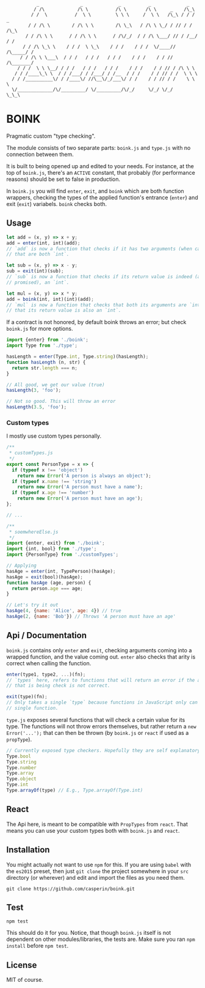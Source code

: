 ```
           _               _             _          _             _
          / /\            /\ \          /\ \       /\ \     _    /\_\
         / /  \          /  \ \         \ \ \     /  \ \   /\_\ / / /  _
        / / /\ \        / /\ \ \        /\ \_\   / /\ \ \_/ / // / /  /\_\
       / / /\ \ \      / / /\ \ \      / /\/_/  / / /\ \___/ // / /__/ / /
      / / /\ \_\ \    / / /  \ \_\    / / /    / / /  \/____// /\_____/ /
     / / /\ \ \___\  / / /   / / /   / / /    / / /    / / // /\_______/
    / / /  \ \ \__/ / / /   / / /   / / /    / / /    / / // / /\ \ \
   / / /____\_\ \  / / /___/ / /___/ / /__  / / /    / / // / /  \ \ \
  / / /__________\/ / /____\/ //\__\/_/___\/ / /    / / // / /    \ \ \
  \/_____________/\/_________/ \/_________/\/_/     \/_/ \/_/      \_\_\

```

# BOINK

Pragmatic custom "type checking".

The module consists of two separate parts: `boink.js` and `type.js` with no
connection between them.

It is built to being opened up and edited to your needs. For instance, at the
top of `boink.js`, there's an `ACTIVE` constant, that probably (for performance
reasons) should be set to false in production.

In `boink.js` you will find `enter`, `exit`, and `boink` which are both function
wrappers, checking the types of the applied function's entrance (`enter`) and
exit (`exit`) variabels. `boink` checks both.

## Usage

```js
let add = (x, y) => x + y;
add = enter(int, int)(add);
// `add` is now a function that checks if it has two arguments (when called)
// that are both `int`.

let sub = (x, y) => x - y;
sub = exit(int)(sub);
// `sub` is now a function that checks if its return value is indeed (as
// promised), an `int`.

let mul = (x, y) => x * y;
add = boink(int, int)(int)(add);
// `mul` is now a function that checks that both its arguments are `int`, and
// that its return value is also an `int`.
```

If a contract is not honored, by default boink throws an error; but check
`boink.js` for more options.

```js
import {enter} from './boink';
import Type from './type';

hasLength = enter(Type.int, Type.string)(hasLength);
function hasLength (n, str) {
  return str.length === n;
}

// All good, we get our value (true)
hasLength(3, 'foo');

// Not so good. This will throw an error
hasLength(3.5, 'foo');
```

### Custom types

I mostly use custom types personally.

```js
/**
 * customTypes.js
 */
export const PersonType = x => {
  if (typeof x !== 'object')
    return new Error('A person is always an object');
  if (typeof x.name !== 'string')
    return new Error('A person must have a name');
  if (typeof x.age !== 'number')
    return new Error('A person must have an age');
};

// ...

/**
 * soemwhereElse.js
 */
import {enter, exit} from './boink';
import {int, bool} from './type';
import {PersonType} from './customTypes';

// Applying
hasAge = enter(int, TypePerson)(hasAge);
hasAge = exit(bool)(hasAge);
function hasAge (age, person) {
  return person.age === age;
}

// Let's try it out
hasAge(4, {name: 'Alice', age: 4}) // true
hasAge(2, {name: 'Bob'}) // Throws 'A person must have an age'
```


## Api / Documentation

`boink.js` contains only `enter` and `exit`, checking arguments coming into a
wrapped function, and the value coming out. `enter` also checks that arity is
correct when calling the function.

```js
enter(type1, type2, ...)(fn);
// `types` here, refers to functions that will return an error if the argument
// that is being check is not correct.
```

```js
exit(type)(fn);
// Only takes a single `type` because functions in JavaScript only can return a
// single function.
```

`type.js` exposes several functions that will check a certain value for its
type. The functions will not throw errors themselves, but rather return a `new
Error('...');` that can then be thrown (by `boink.js` or `react` if used as a
`propType`).

```js
// Currently exposed type checkers. Hopefully they are self explanatory.
Type.bool
Type.string
Type.number
Type.array
Type.object
Type.int
Type.arrayOf(type) // E.g., Type.arrayOf(Type.int)
```


## React

The Api here, is meant to be compatible with `PropTypes` from `react`. That
means you can use your custom types both with `boink.js` and `react`.


## Installation

You might actually not want to use `npm` for this. If you are using `babel` with
the `es2015` preset, then just `git clone` the project somewhere in your `src`
directory (or wherever) and edit and import the files as you need them.

```
git clone https://github.com/casperin/boink.git
```


## Test

```
npm test
```

This should do it for you. Notice, that though `boink.js` itself is not
dependent on other modules/libraries, the tests are. Make sure you ran `npm
install` before `npm test`.


## License

MIT of course.
